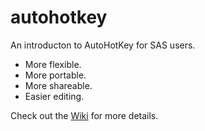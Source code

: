 # autohotkey

An introducton to AutoHotKey for SAS users.

- More flexible.
- More portable.
- More shareable.
- Easier editing.

Check out the [Wiki](https://github.com/srosanba/autohotkey/wiki) for more details.
